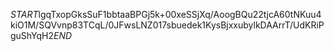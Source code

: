 $START$lgqTxopGksSuF1bbtaaBPGj5k+00xeSSjXq/AoogBQu22tjcA60tNKuu4kiO1M/SQVvnp83TCqL/0JFwsLNZ017sbuedek1KysBjxxubylkDAArrT/UdKRiPguShYqH2$END$